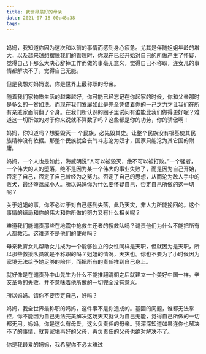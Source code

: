 ```yaml
---
title: 我世界最好的母亲
date: 2021-07-18 00:48:38
tags:
---
```

##
妈妈，我知道你因为这次和以前的事情而感到身心疲惫。尤其是伴随姐姐年龄的增大，以及越来越想摆脱我们的管理时，你现在已经开始对自己的所做产生了怀疑，觉得自己下那么大决心辞掉工作而做的事毫无意义，觉得自己不称职，连女儿的事情都解决不了，觉得自己无能。


但是我想对妈妈说，你是世界上最称职的母亲。

随着我们家物质生活的越来越好，你可能已经忘记在你起家的时候，你和父亲那时是多么的一贫如洗。而现在我们发展如此是完全凭借着你的一己之力才让我们在所有亲戚家面前翻了个身。在我们所认识的圈子里试问有谁能比我们做得更好呢？难道这一切所做的对于你来说就不算数了吗？这些都是你的功劳，你的骄傲啊！


妈妈，你知道吗？想要毁灭一
个民族，必先毁其史。让整个民族没有根基使其民族精神没有依据。那整个民族就会丧气斗志沦为奴才，国家只能沦为其它国的附庸。

妈妈，一个人也是如此，海威明说”人可以被毁灭，绝不可以被打败。”一个强者，一个伟大的人的堕落，绝不是因为某一个伟大的事业失败了，而是因为自己开始，否定了自己，否定了自己曾经为之努力。否定了自己的思想，从而沦为敌人手中的败犬，最终堕落成小人。所以妈妈你为什么要怀疑自己，否定自己所做的这一切呢？

关于姐姐的事，你不必过于对自己感到失落，此乃天灾，非人力所能挽回的。这个事情的结局和你的伟大和你所做的努力又有什么相关呢？

难道我们能谴责那些在地震中抢救生还者的搜救队吗？谴责他们为什么不能把所有人都救活。这难道不是他们的使命吗？



母亲教育女儿帮助女儿成为一个能够独立的女性同样是天职，但就因为是天职，所以那些救援队员就是不称职的吗？姐姐的情况，天灾也。你也不要为了小时候因为家境无法给予她足够的陪伴，而把所有的责任推到自己身上。

就好像是在谴责孙中山先生为什么不能推翻清朝之后就建立一个美好中国一样。辛亥革命的失败，并不意味着他所做的一切完全没有意义。

所以妈妈。请你不要否定自己，好吗？


妈妈，我全世界最称职的妈妈，这件事不是你造成的。基因的问题，谁都无法掌控，你不能因为自己无法完美解决这场天灾就认为自己无能，觉得自己所做的一切都无用。妈妈，你是这么有母爱，这么负责任的母亲。我深深知道如果连你也解决不了的事情，就算家境再好的父母，再负责任的父母也绝对解决不了。


你是我最爱的妈妈，我希望你不必太难过
